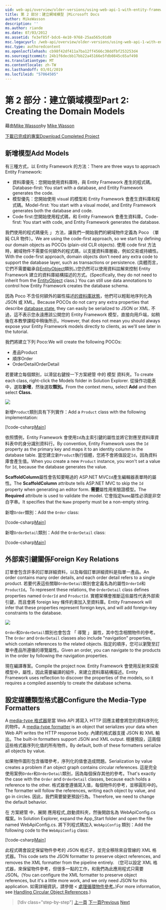```yaml
---
uid: web-api/overview/older-versions/using-web-api-1-with-entity-framework-5/using-web-api-with-entity-framework-part-2
title: 第 2 部分：建立網域模型 |Microsoft Docs
author: MikeWasson
description: ''
ms.author: riande
ms.date: 07/03/2012
ms.assetid: fe3ef85f-bdc6-4e10-9768-25aa565c01d0
msc.legacyurl: /web-api/overview/older-versions/using-web-api-1-with-entity-framework-5/using-web-api-with-entity-framework-part-2
msc.type: authoredcontent
ms.openlocfilehash: cb98f42df411a7ba12ff4566c30ddfbf253253d4
ms.sourcegitcommit: 24b1f6decbb17bb22a45166e5fdb0845c65af498
ms.translationtype: MT
ms.contentlocale: zh-TW
ms.lasthandoff: 03/01/2019
ms.locfileid: "57064505"
---
```

<a name="part-2-creating-the-domain-models"></a><span data-ttu-id="c4c8f-102">第 2 部分：建立領域模型</span><span class="sxs-lookup"><span data-stu-id="c4c8f-102">Part 2: Creating the Domain Models</span></span>
====================
<span data-ttu-id="c4c8f-103">藉由[Mike Wasson](https://github.com/MikeWasson)</span><span class="sxs-lookup"><span data-stu-id="c4c8f-103">by [Mike Wasson](https://github.com/MikeWasson)</span></span>

[<span data-ttu-id="c4c8f-104">下載已完成的專案</span><span class="sxs-lookup"><span data-stu-id="c4c8f-104">Download Completed Project</span></span>](http://code.msdn.microsoft.com/ASP-NET-Web-API-with-afa30545)

## <a name="add-models"></a><span data-ttu-id="c4c8f-105">新增模型</span><span class="sxs-lookup"><span data-stu-id="c4c8f-105">Add Models</span></span>

<span data-ttu-id="c4c8f-106">有三種方式，以 Entity Framework 的方法：</span><span class="sxs-lookup"><span data-stu-id="c4c8f-106">There are three ways to approach Entity Framework:</span></span>

- <span data-ttu-id="c4c8f-107">資料庫優先：您開始使用資料庫時，與 Entity Framework 產生的程式碼。</span><span class="sxs-lookup"><span data-stu-id="c4c8f-107">Database-first: You start with a database, and Entity Framework generates the code.</span></span>
- <span data-ttu-id="c4c8f-108">模型優先：您開始使用 visual 的模型和 Entity Framework 會產生資料庫和程式碼。</span><span class="sxs-lookup"><span data-stu-id="c4c8f-108">Model-first: You start with a visual model, and Entity Framework generates both the database and code.</span></span>
- <span data-ttu-id="c4c8f-109">Code first:您開始使用程式碼，和 Entity Framework 會產生資料庫。</span><span class="sxs-lookup"><span data-stu-id="c4c8f-109">Code-first: You start with code, and Entity Framework generates the database.</span></span>

<span data-ttu-id="c4c8f-110">我們使用的程式碼優先 」 方法，讓我們一開始我們的網域物件定義為 Poco （單純 CLR 物件）。</span><span class="sxs-lookup"><span data-stu-id="c4c8f-110">We are using the code-first approach, so we start by defining our domain objects as POCOs (plain-old CLR objects).</span></span> <span data-ttu-id="c4c8f-111">使用 code first 方法時，網域物件不需要任何額外的程式碼，以支援資料庫層級，例如交易或持續性。</span><span class="sxs-lookup"><span data-stu-id="c4c8f-111">With the code-first approach, domain objects don't need any extra code to support the database layer, such as transactions or persistence.</span></span> <span data-ttu-id="c4c8f-112">(具體而言，它們不需要繼承自[EntityObject](https://msdn.microsoft.com/library/system.data.objects.dataclasses.entityobject.aspx)類別。)您仍然可以使用資料註解來控制 Entity Framework 建立的資料庫結構描述的方式。</span><span class="sxs-lookup"><span data-stu-id="c4c8f-112">(Specifically, they do not need to inherit from the [EntityObject](https://msdn.microsoft.com/library/system.data.objects.dataclasses.entityobject.aspx) class.) You can still use data annotations to control how Entity Framework creates the database schema.</span></span>

<span data-ttu-id="c4c8f-113">因為 Poco 不含任何額外的屬性描述[的資料庫狀態](https://msdn.microsoft.com/library/system.data.entitystate.aspx)，他們可以輕鬆地序列化為 JSON 或 XML。</span><span class="sxs-lookup"><span data-stu-id="c4c8f-113">Because POCOs do not carry any extra properties that describe [database state](https://msdn.microsoft.com/library/system.data.entitystate.aspx), they can easily be serialized to JSON or XML.</span></span> <span data-ttu-id="c4c8f-114">不過，這不表示您永遠應該公開您的 Entity Framework 模型，直接向用戶端，如稍後在本教學課程中稍後所示。</span><span class="sxs-lookup"><span data-stu-id="c4c8f-114">However, that does not mean you should always expose your Entity Framework models directly to clients, as we'll see later in the tutorial.</span></span>

<span data-ttu-id="c4c8f-115">我們將建立下列 Poco:</span><span class="sxs-lookup"><span data-stu-id="c4c8f-115">We will create the following POCOs:</span></span>

- <span data-ttu-id="c4c8f-116">產品</span><span class="sxs-lookup"><span data-stu-id="c4c8f-116">Product</span></span>
- <span data-ttu-id="c4c8f-117">順序</span><span class="sxs-lookup"><span data-stu-id="c4c8f-117">Order</span></span>
- <span data-ttu-id="c4c8f-118">OrderDetail</span><span class="sxs-lookup"><span data-stu-id="c4c8f-118">OrderDetail</span></span>

<span data-ttu-id="c4c8f-119">若要建立每個類別，以滑鼠右鍵按一下方案總管 中的 模型 資料夾。</span><span class="sxs-lookup"><span data-stu-id="c4c8f-119">To create each class, right-click the Models folder in Solution Explorer.</span></span> <span data-ttu-id="c4c8f-120">從操作功能表中，選取**新增**，然後選取**類別。**</span><span class="sxs-lookup"><span data-stu-id="c4c8f-120">From the context menu, select **Add** and then select **Class.**</span></span>

![](using-web-api-with-entity-framework-part-2/_static/image1.png)

<span data-ttu-id="c4c8f-121">新增`Product`類別具有下列實作：</span><span class="sxs-lookup"><span data-stu-id="c4c8f-121">Add a `Product` class with the following implementation:</span></span>

[!code-csharp[Main](using-web-api-with-entity-framework-part-2/samples/sample1.cs)]

<span data-ttu-id="c4c8f-122">依照慣例，Entity Framework 會使用`Id`為主索引鍵的屬性並將它對應至資料庫資料表中的身分識別資料行。</span><span class="sxs-lookup"><span data-stu-id="c4c8f-122">By convention, Entity Framework uses the `Id` property as the primary key and maps it to an identity column in the database table.</span></span> <span data-ttu-id="c4c8f-123">當您建立新`Product`執行個體，您將不會將值設定`Id`，因為資料庫會產生值。</span><span class="sxs-lookup"><span data-stu-id="c4c8f-123">When you create a new `Product` instance, you won't set a value for `Id`, because the database generates the value.</span></span>

<span data-ttu-id="c4c8f-124">**ScaffoldColumn**屬性會告知要略過的 ASP.NET MVC`Id`產生編輯器表單時的屬性。</span><span class="sxs-lookup"><span data-stu-id="c4c8f-124">The **ScaffoldColumn** attribute tells ASP.NET MVC to skip the `Id` property when generating an editor form.</span></span> <span data-ttu-id="c4c8f-125">**需要**屬性用來驗證模型。</span><span class="sxs-lookup"><span data-stu-id="c4c8f-125">The **Required** attribute is used to validate the model.</span></span> <span data-ttu-id="c4c8f-126">它會指定`Name`屬性必須是非空白字串。</span><span class="sxs-lookup"><span data-stu-id="c4c8f-126">It specifies that the `Name` property must be a non-empty string.</span></span>

<span data-ttu-id="c4c8f-127">新增`Order`類別：</span><span class="sxs-lookup"><span data-stu-id="c4c8f-127">Add the `Order` class:</span></span>

[!code-csharp[Main](using-web-api-with-entity-framework-part-2/samples/sample2.cs)]

<span data-ttu-id="c4c8f-128">新增`OrderDetail`類別：</span><span class="sxs-lookup"><span data-stu-id="c4c8f-128">Add the `OrderDetail` class:</span></span>

[!code-csharp[Main](using-web-api-with-entity-framework-part-2/samples/sample3.cs)]

## <a name="foreign-key-relations"></a><span data-ttu-id="c4c8f-129">外部索引鍵關係</span><span class="sxs-lookup"><span data-stu-id="c4c8f-129">Foreign Key Relations</span></span>

<span data-ttu-id="c4c8f-130">訂單會包含許多的訂單詳細資料，以及每個訂單詳細資料是指單一產品。</span><span class="sxs-lookup"><span data-stu-id="c4c8f-130">An order contains many order details, and each order detail refers to a single product.</span></span> <span data-ttu-id="c4c8f-131">若要代表這些關聯`OrderDetail`類別會定義名為的屬性`OrderId`和`ProductId`。</span><span class="sxs-lookup"><span data-stu-id="c4c8f-131">To represent these relations, the `OrderDetail` class defines properties named `OrderId` and `ProductId`.</span></span> <span data-ttu-id="c4c8f-132">實體架構會推斷這些屬性代表外部索引鍵，而且會將 foreign key 條件約束加入至資料庫。</span><span class="sxs-lookup"><span data-stu-id="c4c8f-132">Entity Framework will infer that these properties represent foreign keys, and will add foreign-key constraints to the database.</span></span>

![](using-web-api-with-entity-framework-part-2/_static/image2.png)

<span data-ttu-id="c4c8f-133">`Order`和`OrderDetail`類別也會包含 「 導覽 」 屬性，其中包含相關物件的參考。</span><span class="sxs-lookup"><span data-stu-id="c4c8f-133">The `Order` and `OrderDetail` classes also include "navigation" properties, which contain references to the related objects.</span></span> <span data-ttu-id="c4c8f-134">指定的順序，您可以瀏覽至訂單中產品所遵循的導覽屬性。</span><span class="sxs-lookup"><span data-stu-id="c4c8f-134">Given an order, you can navigate to the products in the order by following the navigation properties.</span></span>

<span data-ttu-id="c4c8f-135">現在編譯專案。</span><span class="sxs-lookup"><span data-stu-id="c4c8f-135">Compile the project now.</span></span> <span data-ttu-id="c4c8f-136">Entity Framework 會使用反射來探索模型中，屬性，因此需要編譯的組件，來建立資料庫結構描述。</span><span class="sxs-lookup"><span data-stu-id="c4c8f-136">Entity Framework uses reflection to discover the properties of the models, so it requires a compiled assembly to create the database schema.</span></span>

## <a name="configure-the-media-type-formatters"></a><span data-ttu-id="c4c8f-137">設定媒體類型格式器</span><span class="sxs-lookup"><span data-stu-id="c4c8f-137">Configure the Media-Type Formatters</span></span>

<span data-ttu-id="c4c8f-138">A [media-type 格式器](../../formats-and-model-binding/media-formatters.md)是當 Web API 將寫入 HTTP 回應主體會將您的資料序列化的物件。</span><span class="sxs-lookup"><span data-stu-id="c4c8f-138">A [media-type formatter](../../formats-and-model-binding/media-formatters.md) is an object that serializes your data when Web API writes the HTTP response body.</span></span> <span data-ttu-id="c4c8f-139">內建的格式器支援 JSON 和 XML 輸出。</span><span class="sxs-lookup"><span data-stu-id="c4c8f-139">The built-in formatters support JSON and XML output.</span></span> <span data-ttu-id="c4c8f-140">根據預設，這兩個這些格式器序列化值的所有物件。</span><span class="sxs-lookup"><span data-stu-id="c4c8f-140">By default, both of these formatters serialize all objects by value.</span></span>

<span data-ttu-id="c4c8f-141">如果物件圖形包含循環參考，序列化的值會造成問題。</span><span class="sxs-lookup"><span data-stu-id="c4c8f-141">Serialization by value creates a problem if an object graph contains circular references.</span></span> <span data-ttu-id="c4c8f-142">這是完全使用案例`Order`和`OrderDetail`類別，因為每個保存其他的參考。</span><span class="sxs-lookup"><span data-stu-id="c4c8f-142">That's exactly the case with the `Order` and `OrderDetail` classes, because each holds a reference to the other.</span></span> <span data-ttu-id="c4c8f-143">格式器會遵循寫入值，每個物件的參考，並移圓形中的。</span><span class="sxs-lookup"><span data-stu-id="c4c8f-143">The formatter will follow the references, writing each object by value, and go in circles.</span></span> <span data-ttu-id="c4c8f-144">因此，我們需要變更預設行為。</span><span class="sxs-lookup"><span data-stu-id="c4c8f-144">Therefore, we need to change the default behavior.</span></span>

<span data-ttu-id="c4c8f-145">在 方案總管 中，展開 應用程式\_啟動資料夾，然後開啟名為 WebApiConfig.cs 檔案。</span><span class="sxs-lookup"><span data-stu-id="c4c8f-145">In Solution Explorer, expand the App\_Start folder and open the file named WebApiConfig.cs.</span></span> <span data-ttu-id="c4c8f-146">將下列程式碼加入 `WebApiConfig` 類別：</span><span class="sxs-lookup"><span data-stu-id="c4c8f-146">Add the following code to the `WebApiConfig` class:</span></span>

[!code-csharp[Main](using-web-api-with-entity-framework-part-2/samples/sample4.cs?highlight=11)]

<span data-ttu-id="c4c8f-147">此程式碼會設定保留物件參考的 JSON 格式子，並完全移除來自管線的 XML 格式器。</span><span class="sxs-lookup"><span data-stu-id="c4c8f-147">This code sets the JSON formatter to preserve object references, and removes the XML formatter from the pipeline entirely.</span></span> <span data-ttu-id="c4c8f-148">（您可以設定 XML 格式器，來保留物件參考，但很多一點的工作，和我們為此應用程式只需要 JSON。</span><span class="sxs-lookup"><span data-stu-id="c4c8f-148">(You can configure the XML formatter to preserve object references, but it's a little more work, and we only need JSON for this application.</span></span> <span data-ttu-id="c4c8f-149">如需詳細資訊，請參閱 <<c0> [ 處理循環物件參考](../../formats-and-model-binding/json-and-xml-serialization.md#handling_circular_object_references)。)</span><span class="sxs-lookup"><span data-stu-id="c4c8f-149">For more information, see [Handling Circular Object References](../../formats-and-model-binding/json-and-xml-serialization.md#handling_circular_object_references).)</span></span>

> [!div class="step-by-step"]
> <span data-ttu-id="c4c8f-150">[上一頁](using-web-api-with-entity-framework-part-1.md)
> [下一頁](using-web-api-with-entity-framework-part-3.md)</span><span class="sxs-lookup"><span data-stu-id="c4c8f-150">[Previous](using-web-api-with-entity-framework-part-1.md)
[Next](using-web-api-with-entity-framework-part-3.md)</span></span>
